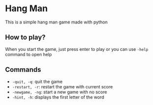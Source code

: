 # Hang Man
This is a simple hang man game made with python

## How to play?
When you start the game, just press enter to play
or you can use `-help` command to open help

## Commands
- `-quit, -q`: quit the game
- `-restart, -r`: restart the game with current score
- `-newgame, -ng`: start a new game with no score
- `-hint, -h`: displays the first letter of the word

